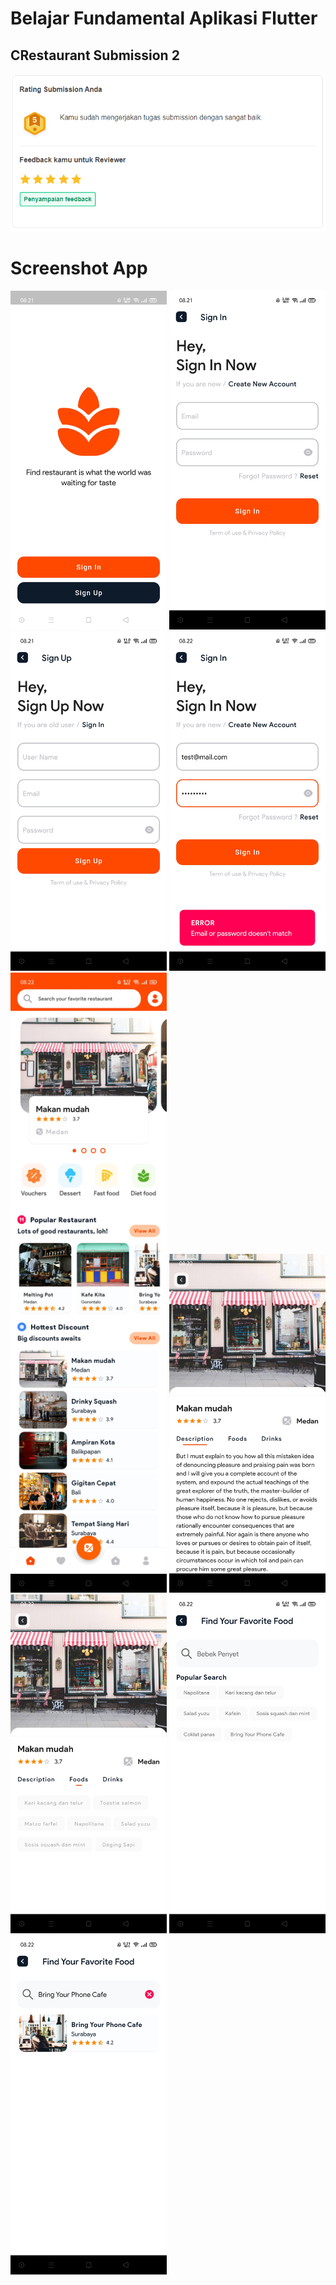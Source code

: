 # Belajar Fundamental Aplikasi Flutter
## CRestaurant Submission 2

<img src="asset_git/review.png" width="750px"/>

# Screenshot App
<div>
    <img src="asset_git/01.jpg" width="250px"/>
    <img src="asset_git/02.jpg" width="250px"/>
    <img src="asset_git/03.jpg" width="250px"/>
    <img src="asset_git/04.jpg" width="250px"/>
    <img src="asset_git/05.jpg" width="250px"/>
    <img src="asset_git/06.jpg" width="250px"/>
    <img src="asset_git/07.jpg" width="250px"/>
    <img src="asset_git/08.jpg" width="250px"/>
    <img src="asset_git/09.jpg" width="250px"/>
</div>